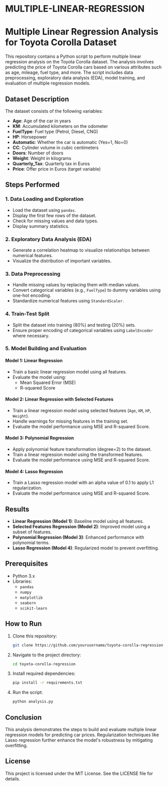 # MULTIPLE-LINEAR-REGRESSION
# Multiple Linear Regression Analysis for Toyota Corolla Dataset

This repository contains a Python script to perform multiple linear regression analysis on the Toyota Corolla dataset. The analysis involves predicting the price of Toyota Corolla cars based on various attributes such as age, mileage, fuel type, and more. The script includes data preprocessing, exploratory data analysis (EDA), model training, and evaluation of multiple regression models.

## Dataset Description

The dataset consists of the following variables:

- **Age**: Age of the car in years
- **KM**: Accumulated kilometers on the odometer
- **FuelType**: Fuel type (Petrol, Diesel, CNG)
- **HP**: Horsepower
- **Automatic**: Whether the car is automatic (Yes=1, No=0)
- **CC**: Cylinder volume in cubic centimeters
- **Doors**: Number of doors
- **Weight**: Weight in kilograms
- **Quarterly_Tax**: Quarterly tax in Euros
- **Price**: Offer price in Euros (target variable)

## Steps Performed

### 1. Data Loading and Exploration

- Load the dataset using `pandas`.
- Display the first few rows of the dataset.
- Check for missing values and data types.
- Display summary statistics.

### 2. Exploratory Data Analysis (EDA)

- Generate a correlation heatmap to visualize relationships between numerical features.
- Visualize the distribution of important variables.

### 3. Data Preprocessing

- Handle missing values by replacing them with median values.
- Convert categorical variables (e.g., `FuelType`) to dummy variables using one-hot encoding.
- Standardize numerical features using `StandardScaler`.

### 4. Train-Test Split

- Split the dataset into training (80%) and testing (20%) sets.
- Ensure proper encoding of categorical variables using `LabelEncoder` where necessary.

### 5. Model Building and Evaluation

#### Model 1: Linear Regression

- Train a basic linear regression model using all features.
- Evaluate the model using:
  - Mean Squared Error (MSE)
  - R-squared Score

#### Model 2: Linear Regression with Selected Features

- Train a linear regression model using selected features (`Age`, `KM`, `HP`, `Weight`).
- Handle warnings for missing features in the training set.
- Evaluate the model performance using MSE and R-squared Score.

#### Model 3: Polynomial Regression

- Apply polynomial feature transformation (degree=2) to the dataset.
- Train a linear regression model using the transformed features.
- Evaluate the model performance using MSE and R-squared Score.

#### Model 4: Lasso Regression

- Train a Lasso regression model with an alpha value of 0.1 to apply L1 regularization.
- Evaluate the model performance using MSE and R-squared Score.

## Results

- **Linear Regression (Model 1)**: Baseline model using all features.
- **Selected Features Regression (Model 2)**: Improved model using a subset of features.
- **Polynomial Regression (Model 3)**: Enhanced performance with polynomial terms.
- **Lasso Regression (Model 4)**: Regularized model to prevent overfitting.

## Prerequisites

- Python 3.x
- Libraries:
  - `pandas`
  - `numpy`
  - `matplotlib`
  - `seaborn`
  - `scikit-learn`

## How to Run

1. Clone this repository:
   ```bash
   git clone https://github.com/yourusername/toyota-corolla-regression.git
   ```
2. Navigate to the project directory:
   ```bash
   cd toyota-corolla-regression
   ```
3. Install required dependencies:
   ```bash
   pip install -r requirements.txt
   ```
4. Run the script:
   ```bash
   python analysis.py
   ```

## Conclusion

This analysis demonstrates the steps to build and evaluate multiple linear regression models for predicting car prices. Regularization techniques like Lasso regression further enhance the model's robustness by mitigating overfitting.

## License

This project is licensed under the MIT License. See the LICENSE file for details.
